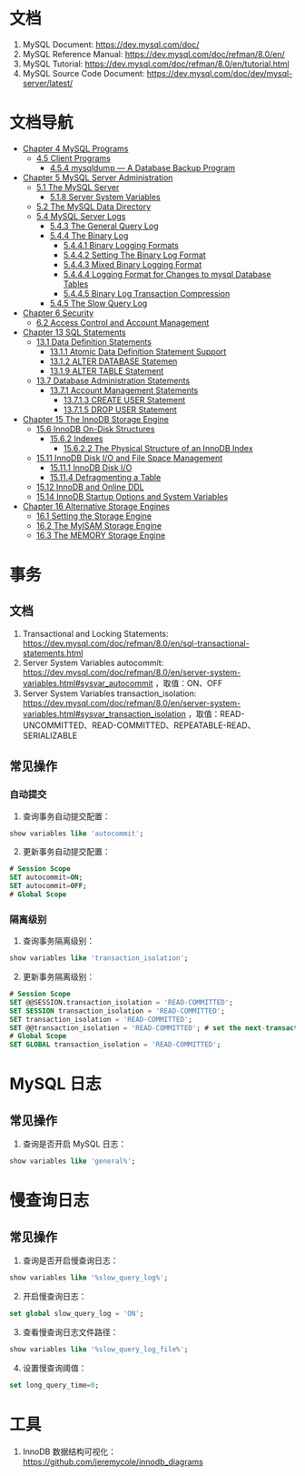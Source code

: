 # 文档
1. MySQL Document: https://dev.mysql.com/doc/
2. MySQL Reference Manual: https://dev.mysql.com/doc/refman/8.0/en/
3. MySQL Tutorial: https://dev.mysql.com/doc/refman/8.0/en/tutorial.html
4. MySQL Source Code Document: https://dev.mysql.com/doc/dev/mysql-server/latest/

# 文档导航
- [Chapter 4 MySQL Programs](https://dev.mysql.com/doc/refman/8.0/en/programs.html)
  - [4.5 Client Programs](https://dev.mysql.com/doc/refman/8.0/en/programs-client.html)
    - [4.5.4 mysqldump — A Database Backup Program](https://dev.mysql.com/doc/refman/8.0/en/mysqldump.html)
- [Chapter 5 MySQL Server Administration](https://dev.mysql.com/doc/refman/8.0/en/server-administration.html)
  - [5.1 The MySQL Server](https://dev.mysql.com/doc/refman/8.0/en/mysqld-server.html)
    - [5.1.8 Server System Variables](https://dev.mysql.com/doc/refman/8.0/en/server-system-variables.html)
  - [5.2 The MySQL Data Directory](https://dev.mysql.com/doc/refman/8.0/en/data-directory.html)
  - [5.4 MySQL Server Logs](https://dev.mysql.com/doc/refman/8.0/en/server-logs.html)
    - [5.4.3 The General Query Log](https://dev.mysql.com/doc/refman/8.0/en/query-log.html)
    - [5.4.4 The Binary Log](https://dev.mysql.com/doc/refman/8.0/en/binary-log.html)
      - [5.4.4.1 Binary Logging Formats](https://dev.mysql.com/doc/refman/8.0/en/binary-log-formats.html)
      - [5.4.4.2 Setting The Binary Log Format](https://dev.mysql.com/doc/refman/8.0/en/binary-log-setting.html)
      - [5.4.4.3 Mixed Binary Logging Format](https://dev.mysql.com/doc/refman/8.0/en/binary-log-mixed.html)
      - [5.4.4.4 Logging Format for Changes to mysql Database Tables](https://dev.mysql.com/doc/refman/8.0/en/binary-log-mysql-database.html)
      - [5.4.4.5 Binary Log Transaction Compression](https://dev.mysql.com/doc/refman/8.0/en/binary-log-transaction-compression.html)
    - [5.4.5 The Slow Query Log](https://dev.mysql.com/doc/refman/8.0/en/slow-query-log.html)
- [Chapter 6 Security](https://dev.mysql.com/doc/refman/8.0/en/security.html)
  - [6.2 Access Control and Account Management](https://dev.mysql.com/doc/refman/8.0/en/access-control.html)
- [Chapter 13 SQL Statements](https://dev.mysql.com/doc/refman/8.0/en/sql-statements.html)
  - [13.1 Data Definition Statements](https://dev.mysql.com/doc/refman/8.0/en/sql-data-definition-statements.html)
    - [13.1.1 Atomic Data Definition Statement Support](https://dev.mysql.com/doc/refman/8.0/en/atomic-ddl.html)
    - [13.1.2 ALTER DATABASE Statemen](https://dev.mysql.com/doc/refman/8.0/en/alter-database.html)
    - [13.1.9 ALTER TABLE Statement](https://dev.mysql.com/doc/refman/8.0/en/alter-table.html)
  - [13.7 Database Administration Statements](https://dev.mysql.com/doc/refman/8.0/en/sql-server-administration-statements.html)
    - [13.7.1 Account Management Statements](https://dev.mysql.com/doc/refman/8.0/en/account-management-statements.html)
      - [13.7.1.3 CREATE USER Statement](https://dev.mysql.com/doc/refman/8.0/en/create-user.html)
      - [13.7.1.5 DROP USER Statement](https://dev.mysql.com/doc/refman/8.0/en/drop-user.html)
- [Chapter 15 The InnoDB Storage Engine](https://dev.mysql.com/doc/refman/8.0/en/innodb-storage-engine.html)
  - [15.6 InnoDB On-Disk Structures](https://dev.mysql.com/doc/refman/8.0/en/innodb-on-disk-structures.html)
    - [15.6.2 Indexes](https://dev.mysql.com/doc/refman/8.0/en/innodb-indexes.html)
      - [15.6.2.2 The Physical Structure of an InnoDB Index](https://dev.mysql.com/doc/refman/8.0/en/innodb-physical-structure.html)
  - [15.11 InnoDB Disk I/O and File Space Management](https://dev.mysql.com/doc/refman/8.0/en/innodb-disk-management.html)
    - [15.11.1 InnoDB Disk I/O](https://dev.mysql.com/doc/refman/8.0/en/innodb-disk-io.html)
    - [15.11.4 Defragmenting a Table](https://dev.mysql.com/doc/refman/8.0/en/innodb-file-defragmenting.html)
  - [15.12 InnoDB and Online DDL](https://dev.mysql.com/doc/refman/8.0/en/innodb-online-ddl.html)
  - [15.14 InnoDB Startup Options and System Variables](https://dev.mysql.com/doc/refman/8.0/en/innodb-parameters.html)
- [Chapter 16 Alternative Storage Engines](https://dev.mysql.com/doc/refman/8.0/en/storage-engines.html)
  - [16.1 Setting the Storage Engine](https://dev.mysql.com/doc/refman/8.0/en/storage-engine-setting.html)
  - [16.2 The MyISAM Storage Engine](https://dev.mysql.com/doc/refman/8.0/en/myisam-storage-engine.html)
  - [16.3 The MEMORY Storage Engine](https://dev.mysql.com/doc/refman/8.0/en/memory-storage-engine.html)
 
# 事务
## 文档
1. Transactional and Locking Statements: https://dev.mysql.com/doc/refman/8.0/en/sql-transactional-statements.html
2. Server System Variables autocommit: https://dev.mysql.com/doc/refman/8.0/en/server-system-variables.html#sysvar_autocommit ，取值：ON、OFF
3. Server System Variables transaction_isolation: https://dev.mysql.com/doc/refman/8.0/en/server-system-variables.html#sysvar_transaction_isolation ，取值：READ-UNCOMMITTED、READ-COMMITTED、REPEATABLE-READ、SERIALIZABLE
## 常见操作
### 自动提交
1. 查询事务自动提交配置：
```sql
show variables like 'autocommit';
```
2. 更新事务自动提交配置：
```sql
# Session Scope
SET autocommit=ON;
SET autocommit=OFF;
# Global Scope
```
### 隔离级别
1. 查询事务隔离级别：
```sql
show variables like 'transaction_isolation';
```
2. 更新事务隔离级别：
```sql
# Session Scope
SET @@SESSION.transaction_isolation = 'READ-COMMITTED';
SET SESSION transaction_isolation = 'READ-COMMITTED';
SET transaction_isolation = 'READ-COMMITTED';
SET @@transaction_isolation = 'READ-COMMITTED'; # set the next-transaction isolation level
# Global Scope
SET GLOBAL transaction_isolation = 'READ-COMMITTED';
```

# MySQL 日志
## 常见操作
1. 查询是否开启 MySQL 日志：
``` sql
show variables like 'general%';
```

# 慢查询日志
## 常见操作
1. 查询是否开启慢查询日志：
``` sql
show variables like '%slow_query_log%';
```
2. 开启慢查询日志：
``` sql
set global slow_query_log = 'ON';
```
3. 查看慢查询日志文件路径：
``` sql
show variables like '%slow_query_log_file%';
```
4. 设置慢查询阈值：
``` sql
set long_query_time=0;
```

# 工具
1. InnoDB 数据结构可视化：https://github.com/jeremycole/innodb_diagrams
